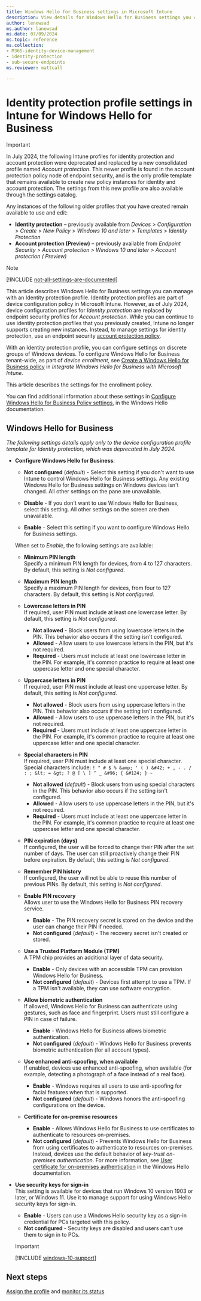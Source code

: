 ```yaml
---
title: Windows Hello for Business settings in Microsoft Intune
description: View details for Windows Hello for Business settings you configure in an Intune identity protection profile for device groups in Intune.
author: lenewsad
ms.author: lanewsad
ms.date: 07/09/2024
ms.topic: reference
ms.collection:
- M365-identity-device-management
- identity-protection
- sub-secure-endpoints
ms.reviewer: mattcall

---
```


# Identity protection profile settings in Intune for Windows Hello for Business

> [!IMPORTANT]
>
> In July 2024, the following Intune profiles for identity protection and account protection were deprecated and replaced by a new consolidated profile named *Account protection*. This newer profile is found in the account protection policy node of endpoint security, and is the only profile template that remains available to create new policy instances for identity and account protection. The settings from this new profile are also available through the settings catalog.
>
> Any instances of the following older profiles that you have created remain available to use and edit:
>
> - **Identity protection** – previously available from *Devices* > *Configuration* > *Create* > *New Policy* > *Windows 10 and later* > *Templates* > *Identity Protection*
> - **Account protection (Preview)** – previously available from *Endpoint Security* > *Account protection* > *Windows 10 and later* > *Account protection ( Preview)*

> [!NOTE]
> [!INCLUDE [not-all-settings-are-documented](../includes/not-all-settings-are-documented.md)]

This article describes Windows Hello for Business settings you can manage with an Identity protection profile. Identity protection profiles are part of device configuration policy in Microsoft Intune. However, as of July 2024, device configuration profiles for *Identity protection* are replaced by endpoint security profiles for *Account protection*. While you can continue to use identity protection profiles that you previously created, Intune no longer supports creating new instances. Instead, to manage settings for identity protection, use an endpoint security [account protection policy](../protect/endpoint-security-account-protection-policy.md).

With an Identity protection profile, you can configure settings on discrete groups of Windows devices. To configure Windows Hello for Business tenant-wide, as part of *device enrollment*, see [Create a Windows Hello for Business policy](../protect/windows-hello.md) in *Integrate Windows Hello for Business with Microsoft Intune*.

This article describes the settings for the enrollment policy.

You can find additional information about these settings in [Configure Windows Hello for Business Policy settings](/windows/security/identity-protection/hello-for-business/hello-cert-trust-policy-settings), in the Windows Hello documentation.

## Windows Hello for Business

*The following settings details apply only to the device configuration profile template for Identity protection, which was deprecated in July 2024.*

- **Configure Windows Hello for Business**:

  - **Not configured** (*default*) - Select this setting if you don't want to use Intune to control Windows Hello for Business settings. Any existing Windows Hello for Business settings on Windows devices isn't changed. All other settings on the pane are unavailable.

  - **Disable** - If you don't want to use Windows Hello for Business, select this setting. All other settings on the screen are then unavailable.
  - **Enable** - Select this setting if you want to configure Windows Hello for Business settings.

  When set to *Enable*, the following settings are available:

  - **Minimum PIN length**  
    Specify a minimum PIN length for devices, from 4 to 127 characters. By default, this setting is *Not configured*.

  - **Maximum PIN length**  
    Specify a maximum PIN length for devices, from four to 127 characters. By default, this setting is *Not configured*.

  - **Lowercase letters in PIN**  
    If required, user PIN must include at least one lowercase letter. By default, this setting is *Not configured*.

    - **Not allowed** - Block users from using lowercase letters in the PIN. This behavior also occurs if the setting isn't configured.
    - **Allowed** - Allow users to use lowercase letters in the PIN, but it's not required.
    - **Required** - Users must include at least one lowercase letter in the PIN. For example, it's common practice to require at least one uppercase letter and one special character.

  - **Uppercase letters in PIN**  
    If required, user PIN must include at least one uppercase letter. By default, this setting is *Not configured*.

    - **Not allowed** - Block users from using uppercase letters in the PIN. This behavior also occurs if the setting isn't configured.
    - **Allowed** - Allow users to use uppercase letters in the PIN, but it's not required.
    - **Required** - Users must include at least one uppercase letter in the PIN. For example, it's common practice to require at least one uppercase letter and one special character.

  - **Special characters in PIN**  
    If required, user PIN must include at least one special character. Special characters include: `! " # $ % &amp; ' ( ) &#42; + , - . / : ; &lt; = &gt; ? @ [ \ ] ^ _ &#96; { &#124; } ~`

    - **Not allowed** (*default*) - Block users from using special characters in the PIN. This behavior also occurs if the setting isn't configured.
    - **Allowed** - Allow users to use uppercase letters in the PIN, but it's not required.
    - **Required** - Users must include at least one uppercase letter in the PIN. For example, it's common practice to require at least one uppercase letter and one special character.

  - **PIN expiration (days)**  
    If configured, the user will be forced to change their PIN after the set number of days. The user can still proactively change their PIN before expiration. By default, this setting is *Not configured*.

  - **Remember PIN history**  
    If configured, the user will not be able to reuse this number of previous PINs. By default, this setting is *Not configured*.

  - **Enable PIN recovery**  
    Allows user to use the Windows Hello for Business PIN recovery service.

    - **Enable** - The PIN recovery secret is stored on the device and the user can change their PIN if needed.
    - **Not configured** (*default*) - The recovery secret isn't created or stored.

  - **Use a Trusted Platform Module (TPM)**  
    A TPM chip provides an additional layer of data security.

    - **Enable** - Only devices with an accessible TPM can provision Windows Hello for Business.
    - **Not configured** (*default*) - Devices first attempt to use a TPM. If a TPM isn't available, they can use software encryption.

  - **Allow biometric authentication**  
    If allowed, Windows Hello for Business can authenticate using gestures, such as face and fingerprint. Users must still configure a PIN in case of failure.

    - **Enable** - Windows Hello for Business allows biometric authentication.
    - **Not configured** (*default*) - Windows Hello for Business prevents biometric authentication (for all account types).

  - **Use enhanced anti-spoofing, when available**  
    If enabled, devices use enhanced anti-spoofing, when available (for example, detecting a photograph of a face instead of a real face).

    - **Enable** - Windows requires all users to use anti-spoofing for facial features when that is supported.
    - **Not configured** (*default*) - Windows honors the anti-spoofing configurations on the device.

  - **Certificate for on-premise resources**

    - **Enable** - Allows Windows Hello for Business to use certificates to authenticate to resources on-premises.
    - **Not configured** (*default*) - Prevents Windows Hello for Business from using certificates to authenticate to resources on-premises. Instead, devices use the default behavior of *key-trust on-premises authentication*. For more information, see [User certificate for on-premises authentication](/windows/security/identity-protection/hello-for-business/hello-cert-trust-policy-settings#use-certificate-for-on-premises-authentication) in the Windows Hello documentation.

- **Use security keys for sign-in**  
  This setting is available for devices that run Windows 10 version 1903 or later, or Windows 11. Use it to manage support for using Windows Hello security keys for sign-in.

  - **Enable** - Users can use a Windows Hello security key as a sign-in credential for PCs targeted with this policy.
  - **Not configured** - Security keys are disabled and users can't use them to sign in to PCs.  

   > [!IMPORTANT]
   > [!INCLUDE [windows-10-support](../includes/windows-10-support.md)]

## Next steps

[Assign the profile](../configuration/device-profile-assign.md) and [monitor its status](../configuration/device-profile-monitor.md)